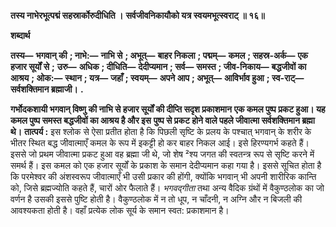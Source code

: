 **तस्य नाभेरभूत्पद्मं सहस्रार्कोरुदीधिति ।** **सर्वजीवनिकायौको यत्र स्वयमभूत्स्वराट् ॥ १६॥** 

**शब्दार्थ** 

**तस्य—** **भगवान् की** **; नाभे:—** **नाभि से** **; अभूत्—** **बाहर निकला** **; पद्मम्—** **कमल** **; सहस्र-अर्क—** **एक हजार सूर्यों से** **;** **उरु—** **अधिक** **; दीधिति—** **देदीप्यमान** **; सर्व—** **समस्त** **; जीव-निकाय—** **बद्धजीवों का आश्रय** **; ओक:—** **स्थान** **; यत्र—** **जहाँ** **; स्वयम्—** **अपने आप** **; अभूत्—** **आविर्भाव हुआ** **; स्व-राट्—** **सर्वशक्तिमान ब्रह्माजी।** **.** 

**गर्भोदकशायी भगवान् विष्णु की नाभि से हजार सूर्यों की दीप्ति सदृश प्रकाशमान** **एक कमल पुष्प प्रकट हुआ। यह कमल पुष्प समस्त बद्धजीवों का आश्रय है और इस** **पुष्प से प्रकट होने वाले पहले जीवात्मा सर्वशक्तिमान ब्रह्मा थे।** **तात्पर्य :** इस श्लोक से ऐसा प्रतीत होता है कि पिछली सृष्टि के प्रलय के पश्चात् भगवान् के शरीर के भीतर स्थित बद्ध जीवात्माएँ कमल के रूप में इकट्टी हो कर बाहर निकल आई। इसे हिरण्यगर्भ कहते हैं। इससे जो प्रथम जीवात्मा प्रकट हुआ वह ब्रह्मा जी थे, जो शेष ²श्य जगत की स्वतन्त्र रूप से सृष्टि करने में समर्थ हैं। इस कमल को एक हजार सूर्यों के प्रकाश के समान देदीप्यमान कहा गया है। इससे सूचित होता है कि परमेश्वर की अंशस्वरूप जीवात्माएँ भी उसी प्रकार की होंगी, क्योंकि भगवान् भी अपनी शारीरिक कान्ति को, जिसे ब्रह्मज्योति कहते हैं, चारों ओर फैलाते हैं। *भगवद्गीता* तथा अन्य वैदिक ग्रंथों में वैकुण्ठलोक का जो वर्णन है उसकी इससे पुष्टि होती है। वैकुण्ठलोक में न तो धूप, न चाँदनी, न अग्नि और न बिजली की आवश्यकता होती है। वहाँ प्रत्येक लोक सूर्य के समान स्वत: प्रकाशमान है।  